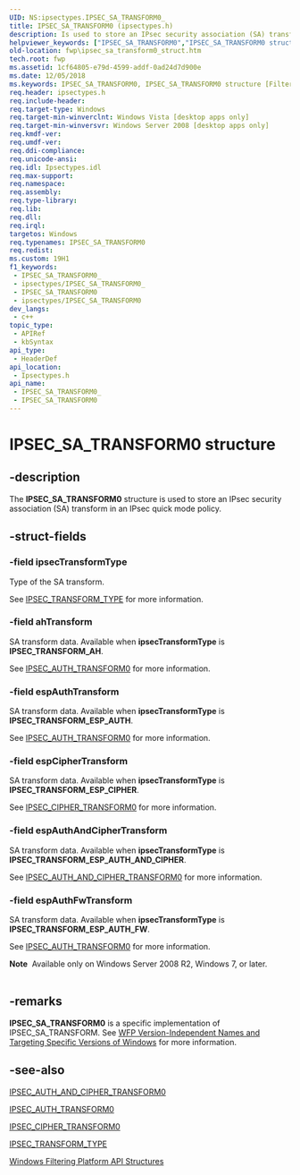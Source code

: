 ```yaml
---
UID: NS:ipsectypes.IPSEC_SA_TRANSFORM0_
title: IPSEC_SA_TRANSFORM0 (ipsectypes.h)
description: Is used to store an IPsec security association (SA) transform in an IPsec quick mode policy.
helpviewer_keywords: ["IPSEC_SA_TRANSFORM0","IPSEC_SA_TRANSFORM0 structure [Filtering]","fwp.ipsec_sa_transform0_struct","ipsectypes/IPSEC_SA_TRANSFORM0"]
old-location: fwp\ipsec_sa_transform0_struct.htm
tech.root: fwp
ms.assetid: 1cf64805-e79d-4599-addf-0ad24d7d900e
ms.date: 12/05/2018
ms.keywords: IPSEC_SA_TRANSFORM0, IPSEC_SA_TRANSFORM0 structure [Filtering], fwp.ipsec_sa_transform0_struct, ipsectypes/IPSEC_SA_TRANSFORM0
req.header: ipsectypes.h
req.include-header: 
req.target-type: Windows
req.target-min-winverclnt: Windows Vista [desktop apps only]
req.target-min-winversvr: Windows Server 2008 [desktop apps only]
req.kmdf-ver: 
req.umdf-ver: 
req.ddi-compliance: 
req.unicode-ansi: 
req.idl: Ipsectypes.idl
req.max-support: 
req.namespace: 
req.assembly: 
req.type-library: 
req.lib: 
req.dll: 
req.irql: 
targetos: Windows
req.typenames: IPSEC_SA_TRANSFORM0
req.redist: 
ms.custom: 19H1
f1_keywords:
 - IPSEC_SA_TRANSFORM0_
 - ipsectypes/IPSEC_SA_TRANSFORM0_
 - IPSEC_SA_TRANSFORM0
 - ipsectypes/IPSEC_SA_TRANSFORM0
dev_langs:
 - c++
topic_type:
 - APIRef
 - kbSyntax
api_type:
 - HeaderDef
api_location:
 - Ipsectypes.h
api_name:
 - IPSEC_SA_TRANSFORM0_
 - IPSEC_SA_TRANSFORM0
---
```


# IPSEC_SA_TRANSFORM0 structure


## -description

The <b>IPSEC_SA_TRANSFORM0</b> structure is used to store an IPsec security association (SA) transform in an IPsec quick mode policy.

## -struct-fields

### -field ipsecTransformType

Type of the SA transform.

See [IPSEC_TRANSFORM_TYPE](/windows/desktop/api/ipsectypes/ne-ipsectypes-ipsec_transform_type) for more information.

### -field ahTransform

SA transform data. Available when <b>ipsecTransformType</b> is <b>IPSEC_TRANSFORM_AH</b>.

See [IPSEC_AUTH_TRANSFORM0](/windows/desktop/api/ipsectypes/ns-ipsectypes-ipsec_auth_transform0) for more information.

### -field espAuthTransform

SA transform data. Available when <b>ipsecTransformType</b> is <b>IPSEC_TRANSFORM_ESP_AUTH</b>.

See [IPSEC_AUTH_TRANSFORM0](/windows/desktop/api/ipsectypes/ns-ipsectypes-ipsec_auth_transform0) for more information.

### -field espCipherTransform

SA transform data. Available when <b>ipsecTransformType</b> is <b>IPSEC_TRANSFORM_ESP_CIPHER</b>.

See [IPSEC_CIPHER_TRANSFORM0](/windows/desktop/api/ipsectypes/ns-ipsectypes-ipsec_cipher_transform0) for more information.

### -field espAuthAndCipherTransform

SA transform data. Available when <b>ipsecTransformType</b> is <b>IPSEC_TRANSFORM_ESP_AUTH_AND_CIPHER</b>.

See <a href="/windows/win32/api/ipsectypes/ns-ipsectypes-ipsec_auth_and_cipher_transform0">IPSEC_AUTH_AND_CIPHER_TRANSFORM0</a> for more information.

### -field espAuthFwTransform

SA transform data. Available when <b>ipsecTransformType</b> is <b>IPSEC_TRANSFORM_ESP_AUTH_FW</b>.

See [IPSEC_AUTH_TRANSFORM0](/windows/desktop/api/ipsectypes/ns-ipsectypes-ipsec_auth_transform0) for more information.


<div class="alert"><b>Note</b>  Available only on Windows Server 2008 R2, Windows 7, or later.</div>
<div> </div>

## -remarks

<b>IPSEC_SA_TRANSFORM0</b> is a specific implementation of IPSEC_SA_TRANSFORM. See <a href="/windows/desktop/FWP/wfp-version-independent-names-and-targeting-specific-versions-of-windows">WFP Version-Independent Names and Targeting Specific Versions of Windows</a>  for more information.

## -see-also

<a href="/windows/win32/api/ipsectypes/ns-ipsectypes-ipsec_auth_and_cipher_transform0">IPSEC_AUTH_AND_CIPHER_TRANSFORM0</a>



[IPSEC_AUTH_TRANSFORM0](/windows/desktop/api/ipsectypes/ns-ipsectypes-ipsec_auth_transform0)



[IPSEC_CIPHER_TRANSFORM0](/windows/desktop/api/ipsectypes/ns-ipsectypes-ipsec_cipher_transform0)



[IPSEC_TRANSFORM_TYPE](/windows/desktop/api/ipsectypes/ne-ipsectypes-ipsec_transform_type)



<a href="/windows/desktop/FWP/fwp-structs">Windows Filtering Platform  API Structures</a>


